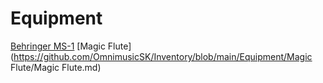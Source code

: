# Equipment

[Behringer MS-1](https://github.com/OmnimusicSK/Inventory/blob/main/Equipment/MS1/MS1.md)
[Magic Flute](https://github.com/OmnimusicSK/Inventory/blob/main/Equipment/Magic Flute/Magic Flute.md)
